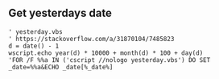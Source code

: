 ## Get yesterdays date


```vbscript
' yesterday.vbs
' https://stackoverflow.com/a/31870104/7485823
d = date() - 1
wscript.echo year(d) * 10000 + month(d) * 100 + day(d)
'FOR /F %%a IN ('cscript //nologo yesterday.vbs') DO SET _date=%%a&ECHO _date[%_date%]
```
